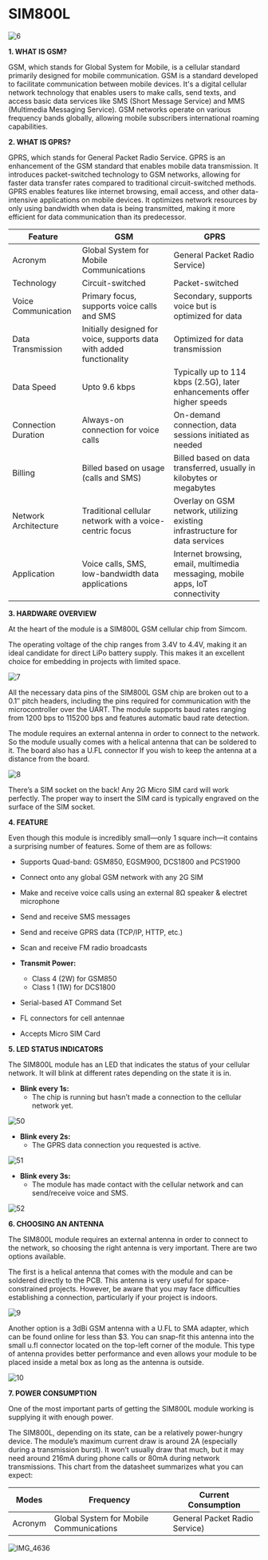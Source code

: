 # SIM800L

![6](image/6.jpg)

**1. WHAT IS GSM?**

GSM, which stands for Global System for Mobile, is a cellular standard primarily designed for mobile communication. GSM is a standard developed to facilitate communication between mobile devices. It's a digital cellular network technology that enables users to make calls, send texts, and access basic data services like SMS (Short Message Service) and MMS (Multimedia Messaging Service). GSM networks operate on various frequency bands globally, allowing mobile subscribers international roaming capabilities.


**2. WHAT IS GPRS?**


GPRS, which stands for General Packet Radio Service. GPRS is an enhancement of the GSM standard that enables mobile data transmission. It introduces packet-switched technology to GSM networks, allowing for faster data transfer rates compared to traditional circuit-switched methods. GPRS enables features like internet browsing, email access, and other data-intensive applications on mobile devices. It optimizes network resources by only using bandwidth when data is being transmitted, making it more efficient for data communication than its predecessor.

| Feature                            | GSM                                                                  | GPRS                                                                           |
| ---------------------------------- | -------------------------------------------------------------------- | ------------------------------------------------------------------------------ | 
| Acronym                            | Global System for Mobile Communications                              | General Packet Radio Service)                                                  | 
| Technology                         | Circuit-switched                                                     | Packet-switched                                                                |
| Voice Communication                | Primary focus, supports voice calls and SMS                          | Secondary, supports voice but is optimized for data                            |
| Data Transmission                  | Initially designed for voice, supports data with added functionality | Optimized for data transmission                                                | 
| Data Speed                         | Upto 9.6 kbps                                                        | Typically up to 114 kbps (2.5G), later enhancements offer higher speeds        | 
| Connection Duration                | Always-on connection for voice calls                                 | On-demand connection, data sessions initiated as needed                        | 
| Billing                            | Billed based on usage (calls and SMS)                                | Billed based on data transferred, usually in kilobytes or megabytes            | 
| Network Architecture               | Traditional cellular network with a voice-centric focus              | Overlay on GSM network, utilizing existing infrastructure for data services    |
| Application                        | Voice calls, SMS, low-bandwidth data applications                    | Internet browsing, email, multimedia messaging, mobile apps, IoT connectivity  |


**3. HARDWARE OVERVIEW**

At the heart of the module is a SIM800L GSM cellular chip from Simcom.

The operating voltage of the chip ranges from 3.4V to 4.4V, making it an ideal candidate for direct LiPo battery supply. This makes it an excellent choice for embedding in projects with limited space.

![7](image/7.jpg)

All the necessary data pins of the SIM800L GSM chip are broken out to a 0.1″ pitch headers, including the pins required for communication with the microcontroller over the UART. The module supports baud rates ranging from 1200 bps to 115200 bps and features automatic baud rate detection.

The module requires an external antenna in order to connect to the network. So the module usually comes with a helical antenna that can be soldered to it. The board also has a U.FL connector If you wish to keep the antenna at a distance from the board.

![8](image/8.jpg)

There’s a SIM socket on the back! Any 2G Micro SIM card will work perfectly. The proper way to insert the SIM card is typically engraved on the surface of the SIM socket.

**4. FEATURE**

Even though this module is incredibly small—only 1 square inch—it contains a surprising number of features. Some of them are as follows:

* Supports Quad-band: GSM850, EGSM900, DCS1800 and PCS1900
* Connect onto any global GSM network with any 2G SIM
* Make and receive voice calls using an external 8Ω speaker & electret microphone
* Send and receive SMS messages
* Send and receive GPRS data (TCP/IP, HTTP, etc.)
* Scan and receive FM radio broadcasts

* **Transmit Power:**
  * Class 4 (2W) for GSM850
  * Class 1 (1W) for DCS1800
* Serial-based AT Command Set
* FL connectors for cell antennae
* Accepts Micro SIM Card

**5. LED STATUS INDICATORS**

The SIM800L module has an LED that indicates the status of your cellular network. It will blink at different rates depending on the state it is in.


* **Blink every 1s:**
  * The chip is running but hasn’t made a connection to the cellular network yet.

![50](image/50.gif)

* **Blink every 2s:**
  * The GPRS data connection you requested is active.

![51](image/51.gif)

* **Blink every 3s:**
  * The module has made contact with the cellular network and can send/receive voice and SMS.

![52](image/52.gif)


**6. CHOOSING AN ANTENNA**

The SIM800L module requires an external antenna in order to connect to the network, so choosing the right antenna is very important. There are two options available.

The first is a helical antenna that comes with the module and can be soldered directly to the PCB. This antenna is very useful for space-constrained projects. However, be aware that you may face difficulties establishing a connection, particularly if your project is indoors.


![9](image/9.jpg)


Another option is a 3dBi GSM antenna with a U.FL to SMA adapter, which can be found online for less than $3. You can snap-fit this antenna into the small u.fl connector located on the top-left corner of the module. This type of antenna provides better performance and even allows your module to be placed inside a metal box as long as the antenna is outside.


![10](image/10.jpg)


**7. POWER CONSUMPTION**

One of the most important parts of getting the SIM800L module working is supplying it with enough power.

The SIM800L, depending on its state, can be a relatively power-hungry device. The module’s maximum current draw is around 2A (especially during a transmission burst). It won’t usually draw that much, but it may need around 216mA during phone calls or 80mA during network transmissions. This chart from the datasheet summarizes what you can expect:

| Modes                              | Frequency                                                            | Current Consumption                                                                          |
| ---------------------------------- | -------------------------------------------------------------------- | ------------------------------------------------------------------------------ | 
| Acronym                            | Global System for Mobile Communications                              | General Packet Radio Service)                                                  | 




![IMG_4636](image/IMG_4636.jpg)
